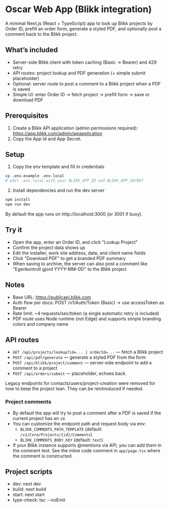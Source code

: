 # Oscar Web App (Blikk integration)

A minimal Next.js (React + TypeScript) app to look up Blikk projects by Order ID, prefill an order form, generate a styled PDF, and optionally post a comment back to the Blikk project.

## What’s included
- Server-side Blikk client with token caching (Basic -> Bearer) and 429 retry
- API routes: project lookup and PDF generation (+ simple submit placeholder)
- Optional: server route to post a comment to a Blikk project when a PDF is saved
- Simple UI: enter Order ID -> fetch project -> prefill form -> save or download PDF

## Prerequisites
1) Create a Blikk API application (admin permissions required): https://app.blikk.com/admin/apiapplication
2) Copy the App Id and App Secret.

## Setup
1) Copy the env template and fill in credentials

```bash
cp .env.example .env.local
# edit .env.local with your BLIKK_APP_ID and BLIKK_APP_SECRET
```

2) Install dependencies and run the dev server

```bash
npm install
npm run dev
```

By default the app runs on http://localhost:3000 (or 3001 if busy).

## Try it
- Open the app, enter an Order ID, and click "Lookup Project"
- Confirm the project data shows up
- Edit the installer, work site address, date, and client name fields
- Click "Download PDF" to get a branded PDF summary
- When saving to archive, the server can also post a comment like "Egenkontroll gjord YYYY-MM-DD" to the Blikk project

## Notes
- Base URL: https://publicapi.blikk.com
- Auth flow per docs: POST /v1/Auth/Token (Basic) -> use accessToken as Bearer
- Rate limit: ~4 requests/sec/token (a single automatic retry is included)
- PDF route uses Node runtime (not Edge) and supports simple branding colors and company name

## API routes
- `GET /api/projects/lookup?id=... | orderId=...` — fetch a Blikk project
- `POST /api/pdf/generate` — generate a styled PDF from the form
- `POST /api/blikk/project/comment` — server-side endpoint to add a comment to a project
- `POST /api/orders/submit` — placeholder, echoes back

Legacy endpoints for contacts/users/project-creation were removed for now to keep the project lean. They can be reintroduced if needed.

### Project comments
- By default the app will try to post a comment after a PDF is saved if the current project has an `id`.
- You can customize the endpoint path and request body via env:
	- `BLIKK_COMMENTS_PATH_TEMPLATE` (default: `/v1/Core/Projects/{id}/Comments`)
	- `BLIKK_COMMENTS_BODY_KEY` (default: `text`)
- If your Blikk instance supports @mentions via API, you can add them in the comment text. See the inline code comment in `app/page.tsx` where the comment is constructed.

## Project scripts
- dev: next dev
- build: next build
- start: next start
- type-check: tsc --noEmit
